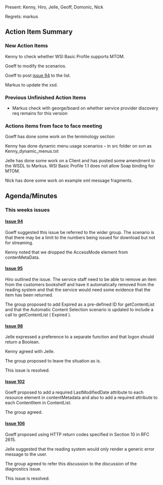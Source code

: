 Present: Kenny, Hiro, Jelle, Geoff, Domonic, Nick

Regrets: markus

## Action Item Summary ##

### New Action Items ###

Kenny to check whether WSI Basic Profile supports MTOM.

Goeff to modify the scenarios.

Goeff to post [issue 94](https://code.google.com/p/daisy-online-delivery/issues/detail?id=94) to the list.

Markus to update the xsd.

### Previous Unfinished Action Items ###
  * Markus check with george/board on whether service provider discovery req remains for this version

### Actions items from face to face meeting ###

Goeff has done some work on the terminology section

Kenny has done dynamic menu usage scenarios – in src folder on svn as Kenny\_dynamic\_menus.txt

Jelle has done some work on a Client and has posted some amendment to the WSDL to Markus. WSI Basic Profile 1.1 does not allow Soap binding for MTOM.

Nick has done some work on example xml message fragments.

## Agenda/Minutes ##

### This weeks issues ###

#### [Issue 94](http://code.google.com/p/daisy-online-delivery/issues/detail?id=94) ####

Goeff suggested this issue be referred to the wider group. The scenario is that there may be a limit to the numbers being issued for download but not for streaming.

Kenny noted that we dropped the AccessMode element from contenMetaData.

#### [Issue 95](http://code.google.com/p/daisy-online-delivery/issues/detail?id=95) ####

Hiro outlined the issue. The service staff need to be able to remove an item from the customers bookshelf and have it automatically removed from the reading system and that the service would need some evidence that the item has been returned.

The group proposed to add Expired as a pre-defined ID for getContentList and that the Automatic Content Selection scenario is updated to include a call to getContentList ( Expired ).

#### [Issue 98](http://code.google.com/p/daisy-online-delivery/issues/detail?id=98) ####

Jelle expressed a preference to a separate function and that logon should return a Boolean.

Kenny agreed with Jelle.

The group proposed to leave the situation as is.

This issue is resolved.

#### [Issue 102](http://code.google.com/p/daisy-online-delivery/issues/detail?id=102) ####

Goeff proposed to add a required LastModifiedDate attribute to each resource element in contentMetadata and also to add a required attribute to each ContentItem in ContentList.

The group agreed.

#### [Issue 106](http://code.google.com/p/daisy-online-delivery/issues/detail?id=106) ####

Goeff proposed using HTTP return codes specified in Section 10 in RFC 2615.

Jelle suggested that the reading system would only render a generic error message to the user.

The group agreed to refer this discussion to the discussion of the diagnostics issue.

This issue is resolved.